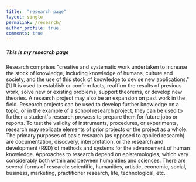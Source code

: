 ```yaml
---
title:  "research page"
layout: single
permalink: /research/
author_profile: true
comments: true
---
```


##### This is my research page

Research comprises "creative and systematic work undertaken to increase the stock of knowledge, including knowledge of humans, culture and society, and the use of this stock of knowledge to devise new applications."[1] It is used to establish or confirm facts, reaffirm the results of previous work, solve new or existing problems, support theorems, or develop new theories. A research project may also be an expansion on past work in the field. Research projects can be used to develop further knowledge on a topic, or in the example of a school research project, they can be used to further a student's research prowess to prepare them for future jobs or reports. To test the validity of instruments, procedures, or experiments, research may replicate elements of prior projects or the project as a whole. The primary purposes of basic research (as opposed to applied research) are documentation, discovery, interpretation, or the research and development (R&D) of methods and systems for the advancement of human knowledge. Approaches to research depend on epistemologies, which vary considerably both within and between humanities and sciences. There are several forms of research: scientific, humanities, artistic, economic, social, business, marketing, practitioner research, life, technological, etc.